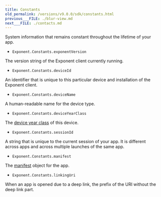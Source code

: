```yaml
---
title: Constants
old_permalink: /versions/v9.0.0/sdk/constants.html
previous___FILE: ./blur-view.md
next___FILE: ./contacts.md
---
```


System information that remains constant throughout the lifetime of your app.

- `Exponent.Constants.exponentVersion`

The version string of the Exponent client currently running.

- `Exponent.Constants.deviceId`

An identifier that is unique to this particular device and installation of the Exponent client.

- `Exponent.Constants.deviceName`

A human-readable name for the device type.

- `Exponent.Constants.deviceYearClass`

The [device year class](https://github.com/facebook/device-year-class) of this device.

- `Exponent.Constants.sessionId`

A string that is unique to the current session of your app. It is different across apps and across multiple launches of the same app.

- `Exponent.Constants.manifest`

The [manifest](/versions/v9.0.0/guides/how-exponent-works#exponent-manifest) object for the app.

- `Exponent.Constants.linkingUri`

When an app is opened due to a deep link, the prefix of the URI without the deep link part.
